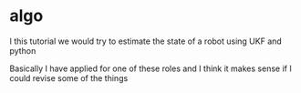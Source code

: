 # algo

I this tutorial we would try to estimate the state of a robot using UKF and python

Basically I have applied for one of these roles and I think it makes sense if I could revise some of the things

